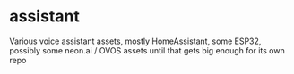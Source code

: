 # assistant
Various voice assistant assets, mostly HomeAssistant, some ESP32, possibly some neon.ai / OVOS assets until that gets big enough for its own repo 
